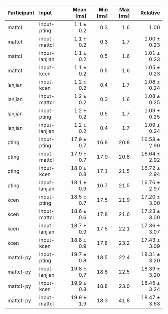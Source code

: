 | Participant | Input | Mean [ms] | Min [ms] | Max [ms] | Relative |
|:---|:---|---:|---:|---:|---:|
| mattcl | input-pting | 1.1 ± 0.2 | 0.3 | 1.6 | 1.00 |
| mattcl | input-mattcl | 1.1 ± 0.2 | 0.3 | 1.7 | 1.00 ± 0.23 |
| mattcl | input-lanjian | 1.1 ± 0.2 | 0.5 | 1.6 | 1.01 ± 0.23 |
| mattcl | input-kcen | 1.1 ± 0.2 | 0.5 | 1.6 | 1.05 ± 0.23 |
| lanjian | input-kcen | 1.2 ± 0.2 | 0.4 | 1.7 | 1.08 ± 0.24 |
| lanjian | input-mattcl | 1.2 ± 0.2 | 0.3 | 1.6 | 1.08 ± 0.25 |
| lanjian | input-pting | 1.2 ± 0.2 | 0.5 | 1.7 | 1.09 ± 0.25 |
| lanjian | input-lanjian | 1.2 ± 0.2 | 0.4 | 1.7 | 1.09 ± 0.24 |
| pting | input-pting | 17.9 ± 0.7 | 16.8 | 20.8 | 16.58 ± 2.90 |
| pting | input-mattcl | 17.9 ± 0.7 | 17.0 | 20.8 | 16.64 ± 2.92 |
| pting | input-kcen | 18.0 ± 0.8 | 17.1 | 21.5 | 16.72 ± 2.94 |
| pting | input-lanjian | 18.1 ± 0.9 | 16.7 | 21.5 | 16.76 ± 2.97 |
| kcen | input-pting | 18.5 ± 0.7 | 17.5 | 21.9 | 17.20 ± 3.00 |
| kcen | input-mattcl | 18.6 ± 0.6 | 17.8 | 21.6 | 17.23 ± 3.00 |
| kcen | input-lanjian | 18.7 ± 0.9 | 17.5 | 22.1 | 17.36 ± 3.07 |
| kcen | input-kcen | 18.8 ± 0.9 | 17.8 | 23.2 | 17.43 ± 3.09 |
| mattcl-py | input-pting | 19.7 ± 0.8 | 18.5 | 22.4 | 18.31 ± 3.20 |
| mattcl-py | input-lanjian | 19.8 ± 0.7 | 18.8 | 22.5 | 18.39 ± 3.20 |
| mattcl-py | input-kcen | 19.9 ± 0.8 | 18.8 | 23.0 | 18.45 ± 3.24 |
| mattcl-py | input-mattcl | 19.9 ± 1.9 | 18.3 | 41.8 | 18.47 ± 3.63 |
